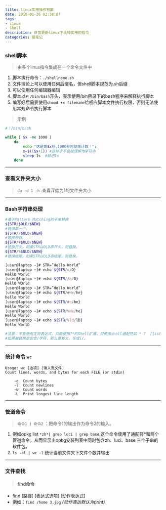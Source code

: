 ```yaml
---
title: linux实用操作积累
date: 2018-01-26 02:38:07
tags:
- Linux
- Shell
description: 日常更新linux下比较实用的指令
categories: 猿笔记
---
```


### shell脚本
>由多个linux指令集成在一个命令文件中

1. 脚本执行命令：`./shellname.sh`
1. 文件理论上可以使用任何后缀名，但shell脚本规范为.sh后缀
1. 可以使用任何编辑器编辑
1. 脚本以`#!/bin/bash`开头，表示使用/bin目录下的bash程序来解释执行脚本
1. 编写好后需要使用`chmod +x filename`给相应脚本文件执行权限，否则无法使用常规命令执行脚本

>示例

```sh
#！/bin/bash

while [ $x -ne 1000 ]
	do
		echo "这是第$x秒,1000秒时结束计数！";
		x=$(($x+1)) #这样才不会被理解为字符串
		sleep 1s  #延迟1s
	done
```

---

### 查看文件夹大小

>`du -d 1 -h` :查看深度为1的文件夹大小

---

### Bash字符串处理
```sh
#基于Pattern Matching的子串替换
${STR/$OLD/$NEW}
#替换第一个。
${STR//$OLD/$NEW}
#替换所有。
${STR/#$OLD/$NEW}
#替换开头。如果STR以OLD串开头，则替换。
${STR/%$OLD/$NEW}
#替换结尾。如果STR以OLD串结尾，则替换。

[user@laptop ~]# STR=”Hello World”
[user@laptop ~]# echo ${STR/o/O}
HellO World
[user@laptop ~]# echo ${STR//o/O}
HellO WOrld
[user@laptop ~]# STR=”Hello World”
[user@laptop ~]# echo ${STR/#He/he}
hello World
[user@laptop ~]# echo ${STR/#o/he}
Hello World
[user@laptop ~]# echo ${STR/%He/he}
Hello World
[user@laptop ~]# echo ${STR/%ld/lD}
Hello WorlD

#注意：不能使用正则表达式，只能使用?*的Shell扩展。只能用shell通配符如 * ?  [list] [!list] [a-z]。
#如果被替换串包含/字符，那么要转义，写成\/。
```

---

### 统计命令 `wc`
```
Usage: wc [选项] [输入流文件]
Count lines, words, and bytes for each FILE (or stdin)

	-c	Count bytes
	-l	Count newlines
	-w	Count words
	-L	Print longest line length
```

---

### 管道命令
>`命令1 | 命令2` ：把命令1的输出作为命令2的输入。

1. 例如opkg list `*zh*| grep luci | grep base`,这个命令使用了通配符*和两个管道命令，从而显示出opkg安装列表中同时包含zh、luci、base
三个子串的软件包。
2. `ls -al | wc -l` 统计当前文件夹下文件个数并输出

---

### 文件查找
>#### find命令    

+ find [路径] [表达式选项] [动作表达式]
+ 例如：`find /home 3.jpg` *(动作表达默认为print)*
